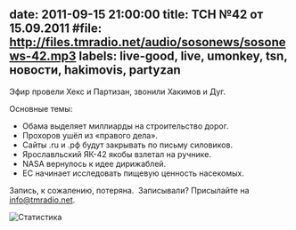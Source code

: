 date: 2011-09-15 21:00:00
title: ТСН №42 от 15.09.2011
#file: http://files.tmradio.net/audio/sosonews/sosonews-42.mp3
labels: live-good, live, umonkey, tsn, новости, hakimovis, partyzan
---
Эфир провели Хекс и Партизан, звонили Хакимов и Дуг.

Основные темы:

- Обама выделяет миллиарды на строительство дорог.
- Прохоров ушёл из «правого дела».
- Сайты .ru и .рф будут закрывать по письму силовиков.
- Ярославльский ЯК-42 якобы взлетал на ручнике.
- NASA вернулось к идее дирижаблей.
- ЕС начинает исследовать пищевую ценность насекомых.

Запись, к сожалению, потеряна.  Записывали?  Присылайте на info@tmradio.net.

![Статистика](http://files.tmradio.net/audio/sosonews/listeners/2011.09.15.png)
